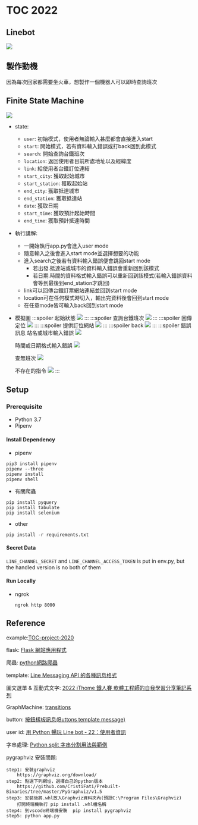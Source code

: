 # TOC 2022
## Linebot
![](https://i.imgur.com/KbHJ8Rd.png)

## 製作動機
因為每次回家都需要坐火車，想製作一個機器人可以即時查詢班次

## Finite State Machine
![](https://i.imgur.com/yVv9Cf2.png)

- state:
    - ```user```: 初始模式，使用者無論輸入甚麼都會直接進入start
    - ```start```: 開始模式，若有資料輸入錯誤或打back回到此模式
    - ```search```: 開始查詢台鐵班次
    - ```location```: 返回使用者目前所處地址以及經緯度
    - ```link```: 給使用者台鐵訂位連結
    - ```start_city```: 獲取起始城市
    - ```start_station```: 獲取起始站
    - ```end_city```: 獲取抵達城市
    - ```end_station```: 獲取抵達站
    - ```date```: 獲取日期
    - ```start_time```: 獲取預計起始時間
    - ```end_time```: 獲取預計抵達時間
- 執行講解: 
    - 一開始執行app.py會進入user mode
    - 隨意輸入之後會進入start mode並選擇想要的功能
    - 進入search之後若有資料輸入錯誤便會跳回start mode
        - 若出發.抵達站或城市的資料輸入錯誤會重新回到該模式
        - 若日期.時間的資料格式輸入錯誤可以重新回到該模式(若輸入錯誤資料會等到最後到end_station才跳回)
    - link可以回傳台鐵訂票網站連結並回到start mode
    - location可在任何模式時切入，輸出完資料後會回到start mode
    - 在任意mode皆可輸入back回到start mode
- 模擬圖
    :::spoiler 起始狀態
    ![](https://i.imgur.com/RVNKvXt.jpg)
    :::
    :::spoiler 查詢台鐵班次
    ![](https://i.imgur.com/67rCRsd.jpg)
    :::
    :::spoiler 回傳定位
    ![](https://i.imgur.com/zhDfM35.jpg)
    :::
    :::spoiler 提供訂位網站
    ![](https://i.imgur.com/oX6k0Sn.jpg)
    :::
    :::spoiler back
    ![](https://i.imgur.com/7iHdjnz.jpg)
    :::
    :::spoiler 錯誤訊息
    站名或城市輸入錯誤
    ![](https://i.imgur.com/25YI3Ug.jpg)

    時間或日期格式輸入錯誤
    ![](https://i.imgur.com/jJkmIMV.jpg)

    查無班次
    ![](https://i.imgur.com/NmwOu1D.jpg)

    不存在的指令
    ![](https://i.imgur.com/KvdKCEU.jpg)
    :::

## Setup
### Prerequisite
- Python 3.7
- Pipenv
#### Install Dependency
- pipenv
```
pip3 install pipenv
pipenv --three
pipenv install
pipenv shell 
```
- 有關爬蟲
```
pip install pyquery
pip install tabulate
pip install selenium
```
- other
```
pip install -r requirements.txt
```
#### Secret Data
```LINE_CHANNEL_SECRET``` and ```LINE_CHANNEL_ACCESS_TOKEN``` is put in env.py, but the handled version is no both of them

#### Run Locally
- ngrok

    ```ngrok http 8000```
## Reference
example:[TOC-project-2020](https://github.com/NCKU-CCS/TOC-Project-2020)

flask: [ Flask 網站應用程式](https://ithelp.ithome.com.tw/m/articles/10294686)

爬蟲: [python網路爬蟲](https://www.youtube.com/watch?v=_tv-CNbX7aw)

template: [Line Messaging API 的各種訊息格式](https://ithelp.ithome.com.tw/articles/10198142?sc=rss.qu)

圖文選單 & 互動式文字: [2022 iThome 鐵人賽 軟體工程師的自我學習分享筆記系列](https://ithelp.ithome.com.tw/users/20151681/ironman/5688 )

GraphMachine: [transitions](https://github.com/pytransitions/transitions)

button: [按鈕樣板訊息(Buttons template message)](https://www.learncodewithmike.com/2020/07/line-bot-buttons-template-message.html)

user id: [用 Python 暢玩 Line bot - 22：使用者資訊](https://ithelp.ithome.com.tw/articles/10282156)

字串處理: [Python split 字串分割用法與範例](https://shengyu7697.github.io/python-split/)

pygraphviz 安裝問題:

    step1: 安裝graphviz
        https://graphviz.org/download/
    step2: 點選下列網址，選擇自己的python版本
        https://github.com/CristiFati/Prebuilt-Binaries/tree/master/PyGraphviz/v1.5
    step3: 安裝後將.whl放入Graphviz資料夾內(預設C:\Program Files\Graphviz)
        打開終端機執行 pip install .whl檔名稱
    step4: 到vscode終端機安裝  pip install pygraphviz 
    step5: python app.py
    
